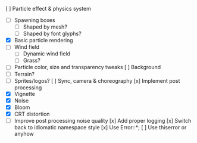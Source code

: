 [ ] Particle effect & physics system
  - [ ] Spawning boxes
    - [ ] Shaped by mesh?
    - [ ] Shaped by font glyphs?
  - [x] Basic particle rendering
  - [ ] Wind field
    - [ ] Dynamic wind field
    - [ ] Grass?
  - [ ] Particle color, size and transparency tweaks
[ ] Background
  - [ ] Terrain?
  - [ ] Sprites/logos?
[ ] Sync, camera & choreography
[x] Implement post processing
  - [x] Vignette
  - [x] Noise
  - [x] Bloom
  - [x] CRT distortion
  - [ ] Improve post processing noise quality
[x] Add proper logging
[x] Switch back to idiomatic namespace style
[x] Use Error::\*;
[ ] Use thiserror or anyhow
